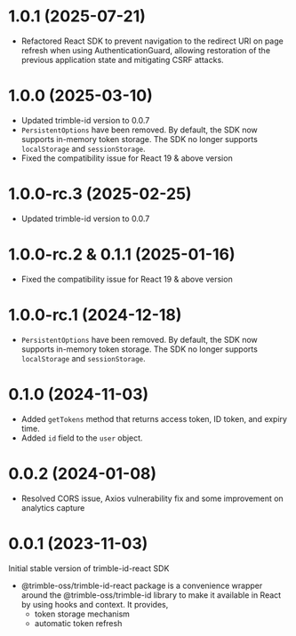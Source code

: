 # 1.0.1 (2025-07-21)
- Refactored React SDK to prevent navigation to the redirect URI on page refresh when using AuthenticationGuard, allowing restoration of the previous application state and mitigating CSRF attacks.

# 1.0.0 (2025-03-10)

- Updated trimble-id version to 0.0.7
- `PersistentOptions` have been removed. By default, the SDK now supports in-memory token storage. The SDK no longer supports `localStorage` and `sessionStorage`.
- Fixed the compatibility issue for React 19 & above version

# 1.0.0-rc.3 (2025-02-25)

- Updated trimble-id version to 0.0.7

# 1.0.0-rc.2 & 0.1.1 (2025-01-16)

- Fixed the compatibility issue for React 19 & above version


# 1.0.0-rc.1 (2024-12-18)

- `PersistentOptions` have been removed. By default, the SDK now supports in-memory token storage. The SDK no longer supports `localStorage` and `sessionStorage`.

# 0.1.0 (2024-11-03)

- Added `getTokens` method that returns access token, ID token, and expiry time.
- Added `id` field to the `user` object.

# 0.0.2 (2024-01-08)

- Resolved CORS issue, Axios vulnerability fix and some improvement on analytics capture

# 0.0.1 (2023-11-03)

Initial stable version of trimble-id-react SDK

- @trimble-oss/trimble-id-react package is a convenience wrapper around the @trimble-oss/trimble-id library to make it available in React by using hooks and context. It provides, 
    - token storage mechanism
    - automatic token refresh
